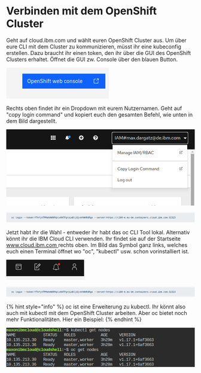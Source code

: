 # Verbinden mit dem OpenShift Cluster

Geht auf cloud.ibm.com und wählt euren OpenShift Cluster aus. Um über eure CLI mit dem Cluster zu kommunizieren, müsst ihr eine kubeconfig erstellen. Dazu braucht ihr einen token, den ihr über die GUI des OpenShift Clusters erhaltet. Öffnet die GUI zw. Console über den blauen Button.

![](../../../../../../.gitbook/assets/image%20%2823%29.png)

Rechts oben findet ihr ein Dropdown mit eurem Nutzernamen. Geht auf "copy login command" und kopiert euch den gesamten Befehl, wie unten in dem Bild dargestellt.

![](../../../../../../.gitbook/assets/image%20%2825%29.png)

![](../../../../../../.gitbook/assets/image%20%2818%29.png)

Jetzt habt ihr die Wahl - entweder ihr habt das oc CLI Tool lokal. Alternativ könnt ihr die IBM Cloud CLI verwenden. Ihr findet sie auf der Startseite [www.cloud.ibm.com ](https://cloud.ibm.com/)rechts oben. Im Bild das Symbol ganz links, welches euch einen Terminal öffnet wo "oc", "kubectl" usw. schon vorinstalliert ist.

![](../../../../../../.gitbook/assets/image%20%2820%29.png)

![](../../../../../../.gitbook/assets/image%20%2816%29.png)



{% hint style="info" %}
oc ist eine Erweiterung zu kubectl. Ihr könnt also auch mit kubectl mit dem OpenShift Cluster arbeiten. Aber oc bietet noch mehr Funktionalitäten. Hier ein Beispiel:
{% endhint %}

![](../../../../../../.gitbook/assets/image%20%2822%29.png)


